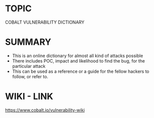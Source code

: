 # TOPIC
COBALT VULNERABILITY DICTIONARY

# SUMMARY
- This is an online dictionary for almost all kind of attacks possible
- There includes POC, impact and likelihood to find the bug, for the particular attack
- This can be used as a reference or a guide for the fellow hackers to follow, or refer to.

# WIKI - LINK
https://www.cobalt.io/vulnerability-wiki
